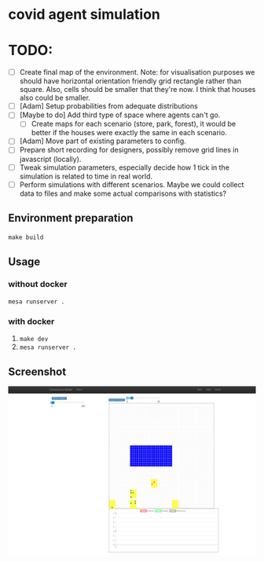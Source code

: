 # covid agent simulation

# TODO:
* [ ] Create final map of the environment. Note: for visualisation purposes
we should have horizontal orientation friendly grid
rectangle rather than square. Also, cells should be smaller
that they're now. I think that houses also could be smaller.
* [ ] [Adam] Setup probabilities from adequate distributions
* [ ] [Maybe to do] Add third type of space where agents can't go.
    * [ ] Create maps for each scenario (store, park, forest),
    it would be better if the houses were exactly the same in each scenario.
* [ ] [Adam] Move part of existing parameters to config.
* [ ] Prepare short recording for designers,
possibly remove grid lines in javascript (locally).
* [ ] Tweak simulation parameters, especially decide how 1 tick
in the simulation is related to time in real world.
* [ ] Perform simulations with different scenarios.
Maybe we could collect data to files and make some actual comparisons
with statistics? 

## Environment preparation
`make build`

## Usage
### without docker
`mesa runserver .`

### with docker
1. `make dev`
2. `mesa runserver .`

## Screenshot
![](imgs/simulation_screen.png)
